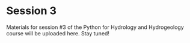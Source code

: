 # Session 3

Materials for session #3 of the Python for Hydrology and Hydrogeology course will be uploaded here. Stay tuned!

<!-- Click on the "launch binder" link below to open an interactive version of the Jupyter notebook for Session #3. -->

<!-- [![Binder](https://notebooks.gesis.org/binder/badge_logo.svg)](https://notebooks.gesis.org/binder/v2/gh/AustralianWaterSchool/PythonForHydrologyAndHydrogeology/main?filepath=Session3%2FSession3.ipynb) -->

<!-- If the link above repeatedly fails to load, or is unstable, you can follow the following link instead: -->

<!-- [![Binder](https://mybinder.org/badge_logo.svg)](https://mybinder.org/v2/gh/AustralianWaterSchool/PythonForHydrologyAndHydrogeology/main?filepath=Session3%2FSession3.ipynb) -->
